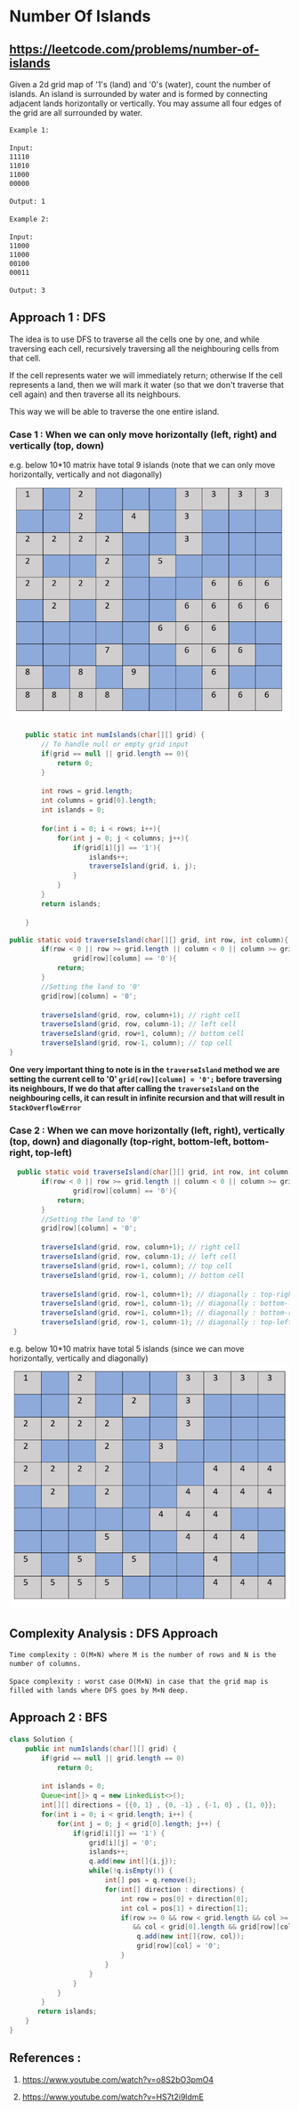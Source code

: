 # Number Of Islands 
## https://leetcode.com/problems/number-of-islands

Given a 2d grid map of '1's (land) and '0's (water), count the number of islands. An island is surrounded by water and is formed by connecting adjacent lands horizontally or vertically. You may assume all four edges of the grid are all surrounded by water.

```
Example 1:

Input:
11110
11010
11000
00000

Output: 1

Example 2:

Input:
11000
11000
00100
00011

Output: 3
```

## Approach 1 : DFS

The idea is to use DFS to traverse all the cells one by one, and while traversing each cell, recursively traversing all the neighbouring cells from that cell.

If the cell represents water we will immediately return; otherwise If the cell represents a land, then we will mark it water (so that we don't traverse that cell again) and then traverse all its neighbours.

This way we will be able to traverse the one entire island.

### Case 1 : When we can only move horizontally (left, right) and vertically (top, down)
e.g. below 10*10 matrix have total 9 islands (note that we can only move horizontally, vertically and not diagonally)
![When we can move to only right left](right-left-top-down.PNG?raw=true "Title")

```java
    public static int numIslands(char[][] grid) {
        // To handle null or empty grid input
        if(grid == null || grid.length == 0){
            return 0;
        }
        
        int rows = grid.length;
        int columns = grid[0].length;
        int islands = 0;
        
        for(int i = 0; i < rows; i++){
            for(int j = 0; j < columns; j++){
                if(grid[i][j] == '1'){
                    islands++;
                    traverseIsland(grid, i, j);
                }
            }
        }
        return islands;
        
    }
```

```java
public static void traverseIsland(char[][] grid, int row, int column){
        if(row < 0 || row >= grid.length || column < 0 || column >= grid[0].length ||
                grid[row][column] == '0'){
            return;
        }
        //Setting the land to '0'
        grid[row][column] = '0';
    
        traverseIsland(grid, row, column+1); // right cell
        traverseIsland(grid, row, column-1); // left cell
        traverseIsland(grid, row+1, column); // bottom cell
        traverseIsland(grid, row-1, column); // top cell
}
```


**One very important thing to note is in the `traverseIsland` method we are setting the current cell to '0' 
`grid[row][column] = '0';` before traversing its neighbours, If we do that after calling the `traverseIsland` on the neighbouring cells, it can result in infinite recursion and that will result in `StackOverflowError`**


### Case 2 : When we can move horizontally (left, right), vertically (top, down) and diagonally (top-right, bottom-left, bottom-right, top-left)

```java
  public static void traverseIsland(char[][] grid, int row, int column){
        if(row < 0 || row >= grid.length || column < 0 || column >= grid[0].length ||
                grid[row][column] == '0'){
            return;
        }
        //Setting the land to '0'
        grid[row][column] = '0';
    
        traverseIsland(grid, row, column+1); // right cell
        traverseIsland(grid, row, column-1); // left cell
        traverseIsland(grid, row+1, column); // top cell
        traverseIsland(grid, row-1, column); // bottom cell
        
        traverseIsland(grid, row-1, column+1); // diagonally : top-right cell
        traverseIsland(grid, row+1, column-1); // diagonally : bottom-left cell
        traverseIsland(grid, row+1, column+1); // diagonally : bottom-right cell
        traverseIsland(grid, row-1, column-1); // diagonally : top-left cell
 }
```
e.g. below 10*10 matrix have total 5 islands (since we can move horizontally, vertically and diagonally)
![When we can move horizontally, vertically and diagonally](right-left-top-down-diagonal.PNG?raw=true "Title")


## Complexity Analysis : DFS Approach
```
Time complexity : O(M×N) where M is the number of rows and N is the number of columns.

Space complexity : worst case O(M×N) in case that the grid map is filled with lands where DFS goes by M×N deep.
```

## Approach 2 : BFS 

```java
class Solution {
    public int numIslands(char[][] grid) {
        if(grid == null || grid.length == 0)
            return 0;
        
        int islands = 0;
        Queue<int[]> q = new LinkedList<>();
        int[][] directions = {{0, 1} , {0, -1} , {-1, 0} , {1, 0}};
        for(int i = 0; i < grid.length; i++) {
            for(int j = 0; j < grid[0].length; j++) {
                if(grid[i][j] == '1') {
                    grid[i][j] = '0';
                    islands++;
                    q.add(new int[]{i,j});
                    while(!q.isEmpty()) {
                        int[] pos = q.remove();
                        for(int[] direction : directions) {
                            int row = pos[0] + direction[0];
                            int col = pos[1] + direction[1];
                            if(row >= 0 && row < grid.length && col >= 0 
                               && col < grid[0].length && grid[row][col] == '1' ) {
                                q.add(new int[]{row, col});
                                grid[row][col] = '0';
                            }
                        }
                    }
                }
            }
        }
       return islands; 
    }
}
```

## References :
1. https://www.youtube.com/watch?v=o8S2bO3pmO4

2. https://www.youtube.com/watch?v=HS7t2i9ldmE

